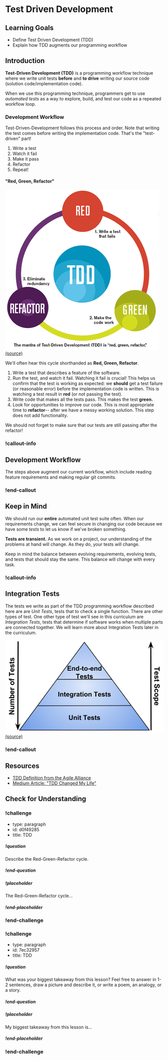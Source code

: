 # Test Driven Development

## Learning Goals
- Define Test Driven Development (TDD)
- Explain how TDD augments our programming workflow

## Introduction

**Test-Driven Development (TDD)** is a programming workflow technique where we write unit tests **before** and **to drive** writing our source code (solution code/implementation code).

When we use this programming technique, programmers get to use _automated tests_ as a way to explore, build, and test our code as a repeated workflow loop.

### Development Workflow

Test-Driven-Development follows this process and order. Note that writing the test comes before writing the implementation code. That's the "test-driven" part!

1. Write a test
1. Watch it fail
1. Make it pass
1. Refactor
1. Repeat!

#### "Red, Green, Refactor"

![Red Green Refactor](../assets/tdd_flow.gif)
[(source)](http://luizricardo.org/2014/05/is-tdd-dead/)

We'll often hear this cycle shorthanded as __Red, Green, Refactor__.

1. Write a test that describes a feature of the software.
1. Run the test, and watch it fail. Watching it fail is crucial! This helps us confirm that the test is working as expected: we **should** get a test failure (or reasonable error) before the implementation code is written. This is watching a test result in **red** (or not passing the test).
1. Write code that makes all the tests pass. This makes the test **green.**
1. Look for opportunities to improve our code. This is most appropriate time to **refactor**-- after we have a messy working solution. This step does not add functionality.

We should not forget to make sure that our tests are still passing after the refactor!

<!-- available callout types: info, success, warning, danger, secondary  -->
### !callout-info

## Development Workflow
The steps above augment our current workflow, which include reading feature requirements and making regular git commits. 

### !end-callout

## Keep in Mind

We should run our **entire** automated unit test suite often. When our requirements change, we can feel secure in changing our code because we have some _tests_ to let us know if we've broken something.

__Tests are transient.__ As we work on a project, our understanding of the problems at hand will change. As they do, your tests will change.

Keep in mind the balance between evolving requirements, evolving tests, and tests that should stay the same. This balance will change with every task.

### !callout-info

## Integration Tests
The tests we write as part of the TDD programming workflow described here are are *Unit Tests*, tests that to check a single function. There are other types of test. One other type of test we'll see in this curriculum are *Integration Tests*, tests that determine if software works when multiple parts are connected together. We will learn more about Integration Tests later in the curriculum. 

![Test Level Triangle](../assets/tdd_test_triangle.png) [(source)](https://testerstories.com/2020/09/test-shapes/)

### !end-callout


## Resources
-  [TDD Definition from the Agile Alliance](https://www.agilealliance.org/glossary/tdd/#q=~(filters~(postType~(~'page~'post~'aa_book~'aa_event_session~'aa_experience_report~'aa_glossary~'aa_research_paper~'aa_video)~tags~(~'tdd))~searchTerm~'~sort~false~sortDirection~'asc~page~1))
-  [Medium Article:  "TDD Changed My Life"](https://medium.com/javascript-scene/tdd-changed-my-life-5af0ce099f80)


## Check for Understanding

<!-- Question Takeaway -->
<!-- prettier-ignore-start -->
### !challenge
* type: paragraph
* id: d0f49285
* title: TDD
##### !question

Describe the Red-Green-Refactor cycle.

##### !end-question
##### !placeholder

The Red-Green-Refactor cycle...

##### !end-placeholder
### !end-challenge
<!-- prettier-ignore-end -->

<!-- prettier-ignore-start -->
### !challenge
* type: paragraph
* id: 7ec32957
* title: TDD
##### !question

What was your biggest takeaway from this lesson? Feel free to answer in 1-2 sentences, draw a picture and describe it, or write a poem, an analogy, or a story.

##### !end-question
##### !placeholder

My biggest takeaway from this lesson is...

##### !end-placeholder
### !end-challenge
<!-- prettier-ignore-end -->



